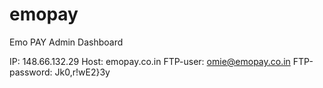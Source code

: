 # emopay
Emo PAY Admin Dashboard

IP: 148.66.132.29
Host: emopay.co.in
FTP-user: omie@emopay.co.in
FTP-password: Jk0,r!wE2}3y
